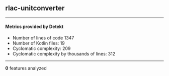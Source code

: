 ## rlac-unitconverter
----
#### Metrics provided by Detekt
* Number of lines of code 1347
* Number of Kotlin files: 19
* Cyclomatic complexity: 209
* Cyclomatic complexity by thousands of lines: 312 

----
**0** features analyzed



